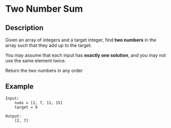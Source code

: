 # Two Number Sum

## Description

Given an array of integers and a target integer, find **two numbers** in the array such that they add up to the target.

You may assume that each input has **exactly one solution**, and you may not use the same element twice.

Return the two numbers in any order

## Example

```
Input: 
    nums = [2, 7, 11, 15]
    target = 9  

Output: 
    [2, 7]
```